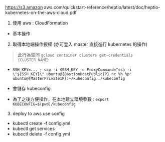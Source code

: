 https://s3.amazon      aws.com/quickstart-reference/heptio/latest/doc/heptio-kubernetes-on-the-aws-cloud.pdf


1. 使用 aws : CloudFormation
- 基本操作

2. 取得本地端操作授權 (亦可登入 master 直接進行 kubernetes 的操作)
> 此行為雷同 `gcloud container clusters get-credentials {CLUSTER_NAME}` 

- `SSH_KEY=... ; scp -i $SSH_KEY -o ProxyCommand="ssh -i \"${SSH_KEY}\" ubuntu@{BastionHostPublicIP} nc %h %p" ubuntu@{MasterPrivateIP}:~/kubeconfig ./kubeconfig`

- 會儲存 kubeconfig
- 為了之後方便操作，在本地建立環境參數 : `export KUBECONFIG=$(pwd)/kubeconfig`

3. deploy to aws use config
- kubectl create -f config.yml
- kubectl get services
- kubectl delete -f config.yml